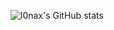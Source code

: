 ![l0nax's GitHub stats](https://github-readme-stats.vercel.app/api?username=l0nax&show_icons=true&count_private=true&theme=dracula&include_all_commits=true)


<!--
**l0nax/l0nax** is a ✨ _special_ ✨ repository because its `README.md` (this file) appears on your GitHub profile.

Here are some ideas to get you started:

- 🔭 I’m currently working on ...
- 🌱 I’m currently learning ...
- 👯 I’m looking to collaborate on ...
- 🤔 I’m looking for help with ...
- 💬 Ask me about ...
- 📫 How to reach me: ...
- 😄 Pronouns: ...
- ⚡ Fun fact: ...
-->
